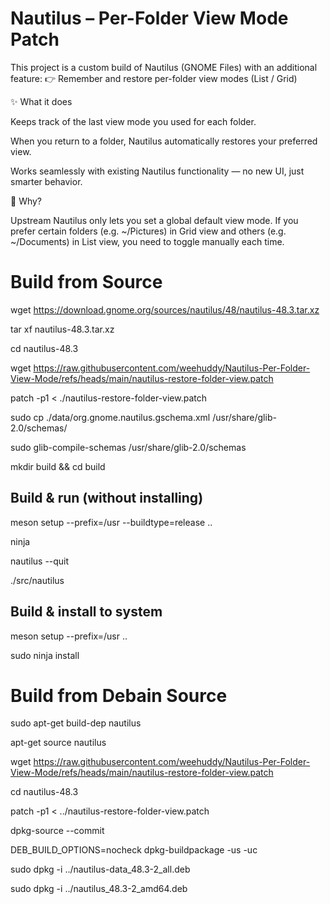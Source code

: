 # Nautilus – Per-Folder View Mode Patch

This project is a custom build of Nautilus (GNOME Files) with an additional feature:
👉 Remember and restore per-folder view modes (List / Grid)

✨ What it does

Keeps track of the last view mode you used for each folder.

When you return to a folder, Nautilus automatically restores your preferred view.

Works seamlessly with existing Nautilus functionality — no new UI, just smarter behavior.

🔧 Why?

Upstream Nautilus only lets you set a global default view mode.
If you prefer certain folders (e.g. ~/Pictures) in Grid view and others (e.g. ~/Documents) in List view, you need to toggle manually each time.

# Build from Source 
wget https://download.gnome.org/sources/nautilus/48/nautilus-48.3.tar.xz 

tar xf nautilus-48.3.tar.xz

cd nautilus-48.3

wget https://raw.githubusercontent.com/weehuddy/Nautilus-Per-Folder-View-Mode/refs/heads/main/nautilus-restore-folder-view.patch

patch -p1 < ./nautilus-restore-folder-view.patch

sudo cp ./data/org.gnome.nautilus.gschema.xml /usr/share/glib-2.0/schemas/

sudo glib-compile-schemas /usr/share/glib-2.0/schemas

mkdir build && cd build

## Build & run (without installing) ###
meson setup --prefix=/usr --buildtype=release ..
            
ninja

nautilus --quit

./src/nautilus

## Build & install to system ###
meson setup --prefix=/usr ..

sudo ninja install


# Build from Debain Source ###
sudo apt-get build-dep nautilus

apt-get source nautilus

wget https://raw.githubusercontent.com/weehuddy/Nautilus-Per-Folder-View-Mode/refs/heads/main/nautilus-restore-folder-view.patch

cd nautilus-48.3

patch -p1 < ../nautilus-restore-folder-view.patch

dpkg-source --commit

DEB_BUILD_OPTIONS=nocheck dpkg-buildpackage -us -uc

sudo dpkg -i ../nautilus-data_48.3-2_all.deb 

sudo dpkg -i ../nautilus_48.3-2_amd64.deb

